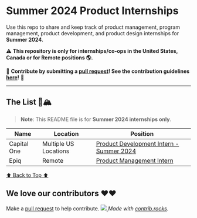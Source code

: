 # Summer 2024 Product Internships
Use this repo to share and keep track of product management, program management, product development, and product design internships for **Summer 2024**. 

:warning: **This repository is only for internships/co-ops in the United States, Canada or for Remote positions :earth_americas:.**

🙏 **Contribute by submitting a [pull request](https://github.com/susam/gitpr#create-pull-request)! See the contribution guidelines [here](https://github.com/pittcsc/Summer2024-Internships/blob/dev/CONTRIBUTING.md)!** 🙏

---

## The List 🚴🏔
> **Note**:
> This README file is for **Summer 2024 internships only**. 
<!-- Please leave a one line gap between this and the table -->

| Name | Location | Position |
| ---- | -------- | ----- |
| Capital One | Multiple US Locations | [Product Development Intern - Summer 2024](https://www.capitalonecareers.com/job/-/-/1732/51746418592?source=rd_linkedin_job_posting_tm&utm_source=linkedin.com&utm_medium=job_posting&utm_campaign=S_G&utm_content=social_media&utm_term=353384675&ss=paid&dclid=CNn679mWmYADFTkiRAgdUNgEJQ) |
| Epiq | Remote | [Product Management Intern](https://epiqsystems.wd5.myworkdayjobs.com/Epiq_Careers/job/USA--Texas-Remote-Office/Product-Management-Intern_R0025906?source=LinkedIn) |


<!-- Please leave a one line gap between this and the table -->
[⬆️ Back to Top ⬆️](https://github.com/pittcsc/Summer2024-Internships#the-list-)

## We love our contributors ❤️❤️
Make a [pull request](https://github.com/susam/gitpr#create-pull-request) to help contribute.
<a href="https://github.com/aajain2/summer2024-product-internships/graphs/contributors">
  <img src="https://contrib.rocks/image?repo=aajain2/summer2024-product-internships" />
</a>
*Made with [contrib.rocks](https://contrib.rocks).*
